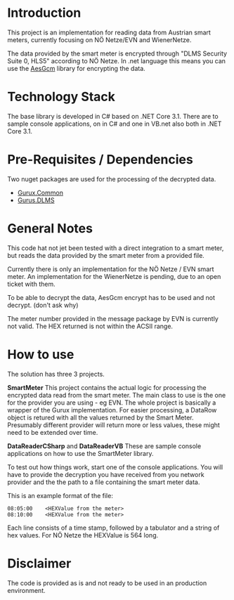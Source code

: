 # Introduction
This project is an implementation for reading data from Austrian smart meters, currently focusing on NÖ Netze/EVN and WienerNetze.

The data provided by the smart meter is encrypted through "DLMS Security Suite 0, HLS5" according to NÖ Netze. In .net language this means you can use the [AesGcm](https://docs.microsoft.com/en-us/dotnet/api/system.security.cryptography.aesgcm?view=net-5.0) library for encrypting the data.

# Technology Stack
The base library is developed in C# based on .NET Core 3.1.
There are to sample console applications, on in C# and one in VB.net also both in .NET Core 3.1.

# Pre-Requisites / Dependencies
Two nuget packages are used for the processing of the decrypted data.
- [Gurux.Common](https://www.nuget.org/packages/Gurux.Common)
- [Gurus.DLMS](https://www.nuget.org/packages/Gurux.DLMS)

# General Notes
This code hat not jet been tested with a direct integration to a smart meter, but reads the data provided by the smart meter from a provided file.

Currently there is only an implementation for the NÖ Netze / EVN smart meter. An implementation for the WienerNetze is pending, due to an open ticket with them.

To be able to decrypt the data, AesGcm encrypt has to be used and not decrypt. (don't ask why)

The meter number provided in the message package by EVN is currently not valid. The HEX returned is not within the ACSII range.

# How to use
The solution has three 3 projects.

**SmartMeter**
This project contains the actual logic for processing the encrypted data read from the smart meter. The main class to use is the one for the provider you are using - eg EVN. 
The whole project is basically a wrapper of the Gurux implementation. For easier processing, a DataRow object is retured with all the values returned by the Smart Meter. Presumably different provider will return more or less values, these might need to be extended over time.

**DataReaderCSharp** and **DataReaderVB**
These are sample console applications on how to use the SmartMeter library. 


To test out how things work, start one of the console applications. You will have to provide the decryption you have received from you network provider and the the path to a file containing the smart meter data. 

This is an example format of the file:
```
08:05:00	<HEXValue from the meter>
08:10:00	<HEXValue from the meter>
```
Each line consists of a time stamp, followed by a tabulator and a string of hex values. For NÖ Netze the HEXValue is 564 long.

# Disclaimer
The code is provided as is and not ready to be used in an production environment.
